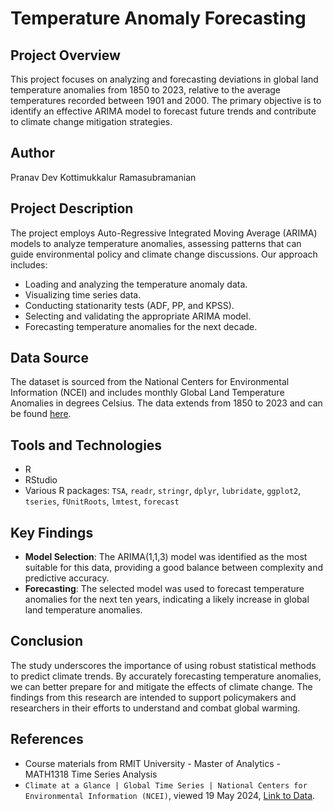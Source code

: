 # Temperature Anomaly Forecasting

## Project Overview
This project focuses on analyzing and forecasting deviations in global land temperature anomalies from 1850 to 2023, relative to the average temperatures recorded between 1901 and 2000. The primary objective is to identify an effective ARIMA model to forecast future trends and contribute to climate change mitigation strategies.

## Author
Pranav Dev Kottimukkalur Ramasubramanian

## Project Description
The project employs Auto-Regressive Integrated Moving Average (ARIMA) models to analyze temperature anomalies, assessing patterns that can guide environmental policy and climate change discussions. Our approach includes:
- Loading and analyzing the temperature anomaly data.
- Visualizing time series data.
- Conducting stationarity tests (ADF, PP, and KPSS).
- Selecting and validating the appropriate ARIMA model.
- Forecasting temperature anomalies for the next decade.

## Data Source
The dataset is sourced from the National Centers for Environmental Information (NCEI) and includes monthly Global Land Temperature Anomalies in degrees Celsius. The data extends from 1850 to 2023 and can be found [here](https://www.ncei.noaa.gov/access/monitoring/climate-at-a-glance/global/time-series/globe/land/ytd/12/1850-2023?trend=true&trend_base=10&begtrendyear=1850&endtrendyear=2023).

## Tools and Technologies
- R
- RStudio
- Various R packages: `TSA`, `readr`, `stringr`, `dplyr`, `lubridate`, `ggplot2`, `tseries`, `fUnitRoots`, `lmtest`, `forecast`

## Key Findings
- **Model Selection**: The ARIMA(1,1,3) model was identified as the most suitable for this data, providing a good balance between complexity and predictive accuracy.
- **Forecasting**: The selected model was used to forecast temperature anomalies for the next ten years, indicating a likely increase in global land temperature anomalies.

## Conclusion
The study underscores the importance of using robust statistical methods to predict climate trends. By accurately forecasting temperature anomalies, we can better prepare for and mitigate the effects of climate change. The findings from this research are intended to support policymakers and researchers in their efforts to understand and combat global warming.

## References
- Course materials from RMIT University - Master of Analytics - MATH1318 Time Series Analysis
- `Climate at a Glance | Global Time Series | National Centers for Environmental Information (NCEI)`, viewed 19 May 2024, [Link to Data](https://www.ncei.noaa.gov/access/monitoring/climate-at-a-glance/global/time-series/globe/land/ytd/12/1850-2023?trend=true&trend_base=10&begtrendyear=1850&endtrendyear=2023).

